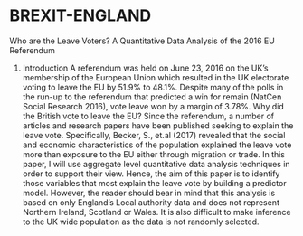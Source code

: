 # BREXIT-ENGLAND
Who are the Leave Voters?
A Quantitative Data Analysis of the 2016 EU Referendum
1.	Introduction
A referendum was held on June 23, 2016 on the UK’s membership of the European Union which resulted in the UK electorate voting to leave the EU by 51.9% to 48.1%. Despite many of the polls in the run-up to the referendum that predicted a win for remain (NatCen Social Research 2016), vote leave won by a margin of 3.78%. Why did the British vote to leave the EU? Since the referendum, a number of articles and research papers have been published seeking to explain the leave vote. Specifically, Becker, S., et.al (2017) revealed that the social and economic characteristics of the population explained the leave vote more than exposure to the EU either through migration or trade. In this paper, I will use aggregate level quantitative data analysis techniques in order to support their view. Hence, the aim of this paper is to identify those variables that most explain the leave vote by building a predictor model. However, the reader should bear in mind that this analysis is based on only England’s Local authority data and does not represent Northern Ireland, Scotland or Wales. It is also difficult to make inference to the UK wide population as the data is not randomly selected.
